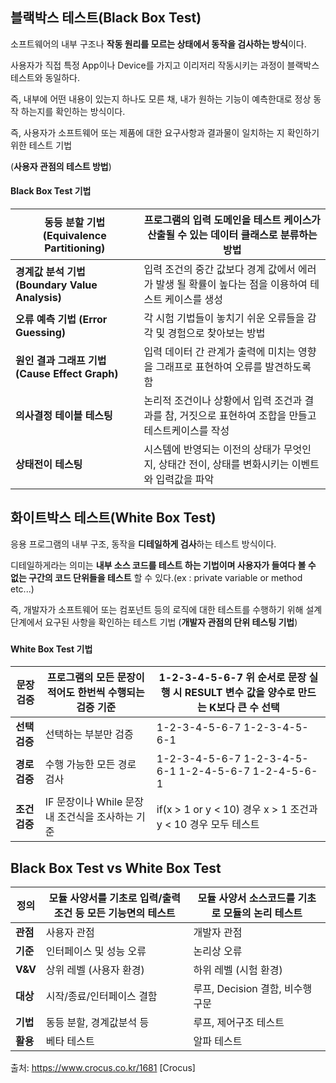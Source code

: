 ## **블랙박스 테스트(Black Box Test)**

소프트웨어의 내부 구조나 **작동 원리를 모르는 상태에서 동작을 검사하는 방식**이다.

사용자가 직접 특정 App이나 Device를 가지고 이리저리 작동시키는 과정이 블랙박스 테스트와 동일하다.

즉, 내부에 어떤 내용이 있는지 하나도 모른 채, 내가 원하는 기능이 예측한대로 정상 동작 하는지를 확인하는 방식이다.

 

즉, 사용자가 소프트웨어 또는 제품에 대한 요구사항과 결과물이 일치하는 지 확인하기 위한 테스트 기법

(**사용자 관점의 테스트 방법**)

 

 

#### **Black Box Test 기법**

| **동등 분할 기법 (Equivalence Partitioning)**  | 프로그램의 입력 도메인을 테스트 케이스가 산출될 수 있는 데이터 클래스로 분류하는 방법 |
| ---------------------------------------------- | ------------------------------------------------------------ |
| **경계값 분석 기법 (Boundary Value Analysis)** | 입력 조건의 중간 값보다 경계 값에서 에러가 발생 될 확률이 높다는 점을 이용하여 테스트 케이스를 생성 |
| **오류 예측 기법 (Error Guessing)**            | 각 시험 기법들이 놓치기 쉬운 오류들을 감각 및 경험으로 찾아보는 방법 |
| **원인 결과 그래프 기법 (Cause Effect Graph)** | 입력 데이터 간 관계가 출력에 미치는 영향을 그래프로 표현하여 오류를 발견하도록 함 |
| **의사결정 테이블 테스팅**                     | 논리적 조건이나 상황에서 입력 조건과 결과를 참, 거짓으로 표현하여 조합을 만들고 테스트케이스를 작성 |
| **상태전이 테스팅**                            | 시스템에 반영되는 이전의 상태가 무엇인지, 상태간 전이, 상태를 변화시키는 이벤트와 입력값을 파악 |

 

## **화이트박스 테스트(White Box Test)**

응용 프로그램의 내부 구조, 동작을 **디테일하게 검사**하는 테스트 방식이다.

디테일하게라는 의미는 **내부 소스 코드를 테스트 하는 기법이며 사용자가 들여다 볼 수 없는 구간의 코드 단위들을 테스트** 할 수 있다.(ex : private variable or method etc...)

 

즉, 개발자가 소프트웨어 또는 컴포넌트 등의 로직에 대한 테스트를 수행하기 위해 설계 단계에서 요구된 사항을 확인하는 테스트 기법 (**개발자 관점의 단위 테스팅 기법**)

 

###  

#### **White Box Test 기법**

| **문장 검증** | 프로그램의 모든 문장이 적어도 한번씩 수행되는 검증 기준 | 1-2-3-4-5-6-7 위 순서로 문장 실행 시 RESULT 변수 값을 양수로 만드는 K보다 큰 수 선택 |
| ------------- | ------------------------------------------------------- | ------------------------------------------------------------ |
| **선택 검증** | 선택하는 부분만 검증                                    | 1-2-3-4-5-6-7 1-2-3-4-5-6-1                                  |
| **경로 검증** | 수행 가능한 모든 경로 검사                              | 1-2-3-4-5-6-7 1-2-3-4-5-6-1 1-2-4-5-6-7 1-2-4-5-6-1          |
| **조건 검증** | IF 문장이나 While 문장 내 조건식을 조사하는 기준        | if(x > 1 or y < 10) 경우 x > 1 조건과 y < 10 경우 모두 테스트 |

##  

## **Black Box Test vs White Box Test**

| **정의** | 모듈 사양서를 기초로 입력/출력 조건 등 모든 기능면의 테스트 | 모듈 사양서 소스코드를 기초로 모듈의 논리 테스트 |
| -------- | ----------------------------------------------------------- | ------------------------------------------------ |
| **관점** | 사용자 관점                                                 | 개발자 관점                                      |
| **기준** | 인터페이스 및 성능 오류                                     | 논리상 오류                                      |
| **V&V**  | 상위 레벨 (사용자 환경)                                     | 하위 레벨 (시험 환경)                            |
| **대상** | 시작/종료/인터페이스 결함                                   | 루프, Decision 결함, 비수행 구문                 |
| **기법** | 동등 분할, 경계값분석 등                                    | 루프, 제어구조 테스트                            |
| **활용** | 베타 테스트                                                 | 알파 테스트                                      |



출처: https://www.crocus.co.kr/1681 [Crocus]
